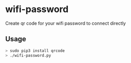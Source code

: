 # wifi-password

Create qr code for your wifi password to connect directly 

## Usage 
```bash
> sudo pip3 install qrcode 
> ./wifi-password.py 
```
